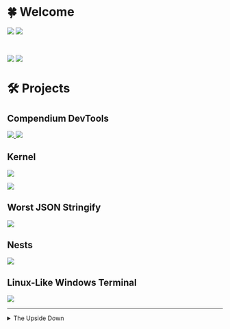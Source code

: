 # 🍀 Welcome

<a href="https://discord.gg/c9ESSur"><img src="https://shields.io/discord/459014303224168449?label=Discord&logo=discord&color=7289da" /></a>
<img src="https://visitor-badge.glitch.me/badge?page_id=Kyza.Kyza" />

<a rel="me" href="https://mastodon.social/@Kyza">឵</a>

<img src="https://github-readme-stats.vercel.app/api?username=Kyza&theme=dark&hide=['issues']&show_icons=true" />
<img src="https://github-readme-stats.vercel.app/api/top-langs/?username=Kyza&layout=compact&theme=dark" />

# 🛠️ Projects

## Compendium DevTools

<a href="https://github.com/CompendiumDevTools/devtools">
  <img src="https://github-readme-stats.vercel.app/api/pin?username=CompendiumDevTools&repo=devtools&theme=dark" />
</a>
<a href="https://github.com/CompendiumDevTools/library">
  <img src="https://github-readme-stats.vercel.app/api/pin?username=CompendiumDevTools&repo=library&theme=dark" />
</a>

## Kernel

<a href="https://discord.gg/8mPTjTZ4SZ"><img src="https://shields.io/discord/891039687785996328?label=Discord&logo=discord&color=7289da" /></a>

<a href="https://github.com/kernel-mod">
  <img src="https://github-readme-stats.vercel.app/api/pin?username=kernel-mod&repo=electron&theme=dark" />
</a>

## Worst JSON Stringify

<a href="https://github.com/Kyza/worst-json-stringify">
  <img src="https://github-readme-stats.vercel.app/api/pin?username=Kyza&repo=worst-json-stringify&theme=dark" />
</a>

## Nests

<a href="https://github.com/Kyza/nests">
  <img src="https://github-readme-stats.vercel.app/api/pin?username=Kyza&repo=nests&theme=dark" />
</a>

## Linux-Like Windows Terminal

<a href="https://github.com/Kyza/linux-like-windows-terminal">
  <img src="https://github-readme-stats.vercel.app/api/pin?username=Kyza&repo=linux-like-windows-terminal&theme=dark" />
</a>

---

<details>
  <summary>The Upside Down</summary>
  
  <img src="/mick_rory.webp" />
</details>
